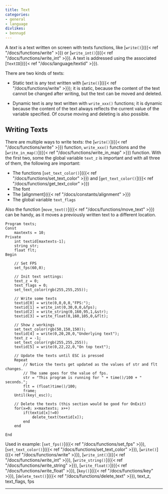 ```yaml
---
title: Text
categories:
- general
- language
divlikes:
- bennugd
---
```


A *text* is a text written on screen with texts functions, like [`write()`]({{< ref "/docs/functions/write" >}}) or [`write_int()`]({{< ref "/docs/functions/write_int" >}}). A text is addressed using the associated [`TextID`]({{< ref "/docs/language/textid" >}}).

There are two kinds of texts:

- Static text is any text written with [`write()`]({{< ref "/docs/functions/write" >}}); it is static, because the content of the text cannot be changed after writing, but the text can be moved and deleted.

- Dynamic text is any text written with `write_xxx()` functions; it is dynamic because the content of the text always reflects the current value of the variable specified. Of course moving and deleting is also possible.

## Writing Texts

There are multiple ways to write texts: the [`write()`]({{< ref "/docs/functions/write" >}}) function, `write_xxx()` functions and the [`write_in_map()`]({{< ref "/docs/functions/write_in_map" >}}) function. With the first two, some the global variable `text_z` is important and with all three of them, the following are important:

- The functions [`set_text_color()`]({{< ref "/docs/functions/set_text_color" >}}) and [`get_text_color()`]({{< ref "/docs/functions/get_text_color" >}})
- The font
- The [alignment]({{< ref "/docs/constants/alignment" >}})
- The global variable `text_flags`

Also the function [`move_text()`]({{< ref "/docs/functions/move_text" >}}) can be handy, as it moves a previously written text to a different location.

```
Program texts;
Const
    maxtexts = 10;
Private
    int textid[maxtexts-1];
    string str;
    float flt;
Begin

    // Set FPS
    set_fps(60,0);

    // Init text settings:
    text_z = 0;
    text_flags = 0;
    set_text_color(rgb(255,255,255));

    // Write some texts
    textid[0] = write(0,0,0,0,"FPS:");
    textid[1] = write_int(0,30,0,0,&fps);
    textid[2] = write_string(0,160,95,1,&str);
    textid[3] = write_float(0,160,105,0,&flt);

    // Show z workings
    set_text_color(rgb(50,150,150));
    textid[4] = write(0,20,20,0,"Underlying text");
    text_z = -1;
    set_text_color(rgb(255,255,255));
    textid[5] = write(0,22,22,0,"On top text");

    // Update the texts until ESC is pressed
    Repeat
        // Notice the texts get updated as the values of str and flt changes.
        // The same goes for the value of fps.
        str = "This program is running for " + time()/100 + " seconds.";
        flt = (float)time()/100;
        frame;
    Until(key(_esc));

    // Delete the texts (this section would be good for OnExit)
    for(x=0; x<maxtexts; x++)
        if(textid[x]!=0)
            delete_text(textid[x]);
        end
    end

End
```

Used in example: [`set_fps()`]({{< ref "/docs/functions/set_fps" >}}), [`set_text_color()`]({{< ref "/docs/functions/set_text_color" >}}), [`write()`]({{< ref "/docs/functions/write" >}}), [`write_int()`]({{< ref "/docs/functions/write_int" >}}), [`write_string()`]({{< ref "/docs/functions/write_string" >}}), [`write_float()`]({{< ref "/docs/functions/write_float" >}}), [`key()`]({{< ref "/docs/functions/key" >}}), [`delete_text()`]({{< ref "/docs/functions/delete_text" >}}), text_z, text_flags, fps

---
